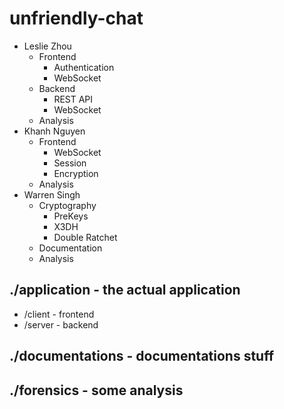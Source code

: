 # unfriendly-chat

- Leslie Zhou
    - Frontend
        - Authentication
        - WebSocket
    - Backend
        - REST API
        - WebSocket
    - Analysis
- Khanh Nguyen
    - Frontend
        - WebSocket
        - Session
        - Encryption
    - Analysis
- Warren Singh
    - Cryptography
        - PreKeys
        - X3DH
        - Double Ratchet
    - Documentation
    - Analysis

## ./application - the actual application
* /client - frontend
* /server - backend

## ./documentations - documentations stuff

## ./forensics - some analysis
